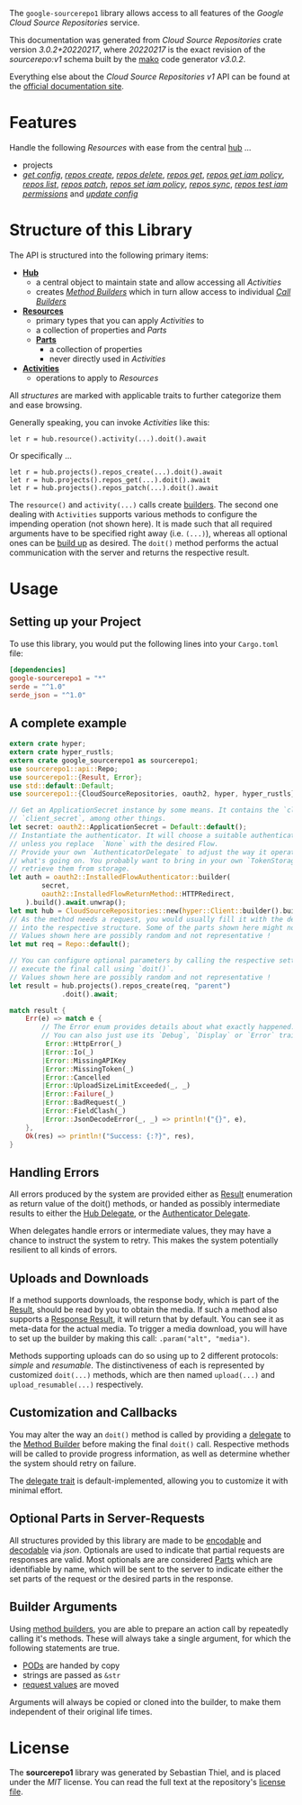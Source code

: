 <!---
DO NOT EDIT !
This file was generated automatically from 'src/mako/api/README.md.mako'
DO NOT EDIT !
-->
The `google-sourcerepo1` library allows access to all features of the *Google Cloud Source Repositories* service.

This documentation was generated from *Cloud Source Repositories* crate version *3.0.2+20220217*, where *20220217* is the exact revision of the *sourcerepo:v1* schema built by the [mako](http://www.makotemplates.org/) code generator *v3.0.2*.

Everything else about the *Cloud Source Repositories* *v1* API can be found at the
[official documentation site](https://cloud.google.com/source-repositories/docs/apis).
# Features

Handle the following *Resources* with ease from the central [hub](https://docs.rs/google-sourcerepo1/3.0.2+20220217/google_sourcerepo1/CloudSourceRepositories) ... 

* projects
 * [*get config*](https://docs.rs/google-sourcerepo1/3.0.2+20220217/google_sourcerepo1/api::ProjectGetConfigCall), [*repos create*](https://docs.rs/google-sourcerepo1/3.0.2+20220217/google_sourcerepo1/api::ProjectRepoCreateCall), [*repos delete*](https://docs.rs/google-sourcerepo1/3.0.2+20220217/google_sourcerepo1/api::ProjectRepoDeleteCall), [*repos get*](https://docs.rs/google-sourcerepo1/3.0.2+20220217/google_sourcerepo1/api::ProjectRepoGetCall), [*repos get iam policy*](https://docs.rs/google-sourcerepo1/3.0.2+20220217/google_sourcerepo1/api::ProjectRepoGetIamPolicyCall), [*repos list*](https://docs.rs/google-sourcerepo1/3.0.2+20220217/google_sourcerepo1/api::ProjectRepoListCall), [*repos patch*](https://docs.rs/google-sourcerepo1/3.0.2+20220217/google_sourcerepo1/api::ProjectRepoPatchCall), [*repos set iam policy*](https://docs.rs/google-sourcerepo1/3.0.2+20220217/google_sourcerepo1/api::ProjectRepoSetIamPolicyCall), [*repos sync*](https://docs.rs/google-sourcerepo1/3.0.2+20220217/google_sourcerepo1/api::ProjectRepoSyncCall), [*repos test iam permissions*](https://docs.rs/google-sourcerepo1/3.0.2+20220217/google_sourcerepo1/api::ProjectRepoTestIamPermissionCall) and [*update config*](https://docs.rs/google-sourcerepo1/3.0.2+20220217/google_sourcerepo1/api::ProjectUpdateConfigCall)




# Structure of this Library

The API is structured into the following primary items:

* **[Hub](https://docs.rs/google-sourcerepo1/3.0.2+20220217/google_sourcerepo1/CloudSourceRepositories)**
    * a central object to maintain state and allow accessing all *Activities*
    * creates [*Method Builders*](https://docs.rs/google-sourcerepo1/3.0.2+20220217/google_sourcerepo1/client::MethodsBuilder) which in turn
      allow access to individual [*Call Builders*](https://docs.rs/google-sourcerepo1/3.0.2+20220217/google_sourcerepo1/client::CallBuilder)
* **[Resources](https://docs.rs/google-sourcerepo1/3.0.2+20220217/google_sourcerepo1/client::Resource)**
    * primary types that you can apply *Activities* to
    * a collection of properties and *Parts*
    * **[Parts](https://docs.rs/google-sourcerepo1/3.0.2+20220217/google_sourcerepo1/client::Part)**
        * a collection of properties
        * never directly used in *Activities*
* **[Activities](https://docs.rs/google-sourcerepo1/3.0.2+20220217/google_sourcerepo1/client::CallBuilder)**
    * operations to apply to *Resources*

All *structures* are marked with applicable traits to further categorize them and ease browsing.

Generally speaking, you can invoke *Activities* like this:

```Rust,ignore
let r = hub.resource().activity(...).doit().await
```

Or specifically ...

```ignore
let r = hub.projects().repos_create(...).doit().await
let r = hub.projects().repos_get(...).doit().await
let r = hub.projects().repos_patch(...).doit().await
```

The `resource()` and `activity(...)` calls create [builders][builder-pattern]. The second one dealing with `Activities` 
supports various methods to configure the impending operation (not shown here). It is made such that all required arguments have to be 
specified right away (i.e. `(...)`), whereas all optional ones can be [build up][builder-pattern] as desired.
The `doit()` method performs the actual communication with the server and returns the respective result.

# Usage

## Setting up your Project

To use this library, you would put the following lines into your `Cargo.toml` file:

```toml
[dependencies]
google-sourcerepo1 = "*"
serde = "^1.0"
serde_json = "^1.0"
```

## A complete example

```Rust
extern crate hyper;
extern crate hyper_rustls;
extern crate google_sourcerepo1 as sourcerepo1;
use sourcerepo1::api::Repo;
use sourcerepo1::{Result, Error};
use std::default::Default;
use sourcerepo1::{CloudSourceRepositories, oauth2, hyper, hyper_rustls};

// Get an ApplicationSecret instance by some means. It contains the `client_id` and 
// `client_secret`, among other things.
let secret: oauth2::ApplicationSecret = Default::default();
// Instantiate the authenticator. It will choose a suitable authentication flow for you, 
// unless you replace  `None` with the desired Flow.
// Provide your own `AuthenticatorDelegate` to adjust the way it operates and get feedback about 
// what's going on. You probably want to bring in your own `TokenStorage` to persist tokens and
// retrieve them from storage.
let auth = oauth2::InstalledFlowAuthenticator::builder(
        secret,
        oauth2::InstalledFlowReturnMethod::HTTPRedirect,
    ).build().await.unwrap();
let mut hub = CloudSourceRepositories::new(hyper::Client::builder().build(hyper_rustls::HttpsConnector::with_native_roots().https_or_http().enable_http1().enable_http2().build()), auth);
// As the method needs a request, you would usually fill it with the desired information
// into the respective structure. Some of the parts shown here might not be applicable !
// Values shown here are possibly random and not representative !
let mut req = Repo::default();

// You can configure optional parameters by calling the respective setters at will, and
// execute the final call using `doit()`.
// Values shown here are possibly random and not representative !
let result = hub.projects().repos_create(req, "parent")
             .doit().await;

match result {
    Err(e) => match e {
        // The Error enum provides details about what exactly happened.
        // You can also just use its `Debug`, `Display` or `Error` traits
         Error::HttpError(_)
        |Error::Io(_)
        |Error::MissingAPIKey
        |Error::MissingToken(_)
        |Error::Cancelled
        |Error::UploadSizeLimitExceeded(_, _)
        |Error::Failure(_)
        |Error::BadRequest(_)
        |Error::FieldClash(_)
        |Error::JsonDecodeError(_, _) => println!("{}", e),
    },
    Ok(res) => println!("Success: {:?}", res),
}

```
## Handling Errors

All errors produced by the system are provided either as [Result](https://docs.rs/google-sourcerepo1/3.0.2+20220217/google_sourcerepo1/client::Result) enumeration as return value of
the doit() methods, or handed as possibly intermediate results to either the 
[Hub Delegate](https://docs.rs/google-sourcerepo1/3.0.2+20220217/google_sourcerepo1/client::Delegate), or the [Authenticator Delegate](https://docs.rs/yup-oauth2/*/yup_oauth2/trait.AuthenticatorDelegate.html).

When delegates handle errors or intermediate values, they may have a chance to instruct the system to retry. This 
makes the system potentially resilient to all kinds of errors.

## Uploads and Downloads
If a method supports downloads, the response body, which is part of the [Result](https://docs.rs/google-sourcerepo1/3.0.2+20220217/google_sourcerepo1/client::Result), should be
read by you to obtain the media.
If such a method also supports a [Response Result](https://docs.rs/google-sourcerepo1/3.0.2+20220217/google_sourcerepo1/client::ResponseResult), it will return that by default.
You can see it as meta-data for the actual media. To trigger a media download, you will have to set up the builder by making
this call: `.param("alt", "media")`.

Methods supporting uploads can do so using up to 2 different protocols: 
*simple* and *resumable*. The distinctiveness of each is represented by customized 
`doit(...)` methods, which are then named `upload(...)` and `upload_resumable(...)` respectively.

## Customization and Callbacks

You may alter the way an `doit()` method is called by providing a [delegate](https://docs.rs/google-sourcerepo1/3.0.2+20220217/google_sourcerepo1/client::Delegate) to the 
[Method Builder](https://docs.rs/google-sourcerepo1/3.0.2+20220217/google_sourcerepo1/client::CallBuilder) before making the final `doit()` call. 
Respective methods will be called to provide progress information, as well as determine whether the system should 
retry on failure.

The [delegate trait](https://docs.rs/google-sourcerepo1/3.0.2+20220217/google_sourcerepo1/client::Delegate) is default-implemented, allowing you to customize it with minimal effort.

## Optional Parts in Server-Requests

All structures provided by this library are made to be [encodable](https://docs.rs/google-sourcerepo1/3.0.2+20220217/google_sourcerepo1/client::RequestValue) and 
[decodable](https://docs.rs/google-sourcerepo1/3.0.2+20220217/google_sourcerepo1/client::ResponseResult) via *json*. Optionals are used to indicate that partial requests are responses 
are valid.
Most optionals are are considered [Parts](https://docs.rs/google-sourcerepo1/3.0.2+20220217/google_sourcerepo1/client::Part) which are identifiable by name, which will be sent to 
the server to indicate either the set parts of the request or the desired parts in the response.

## Builder Arguments

Using [method builders](https://docs.rs/google-sourcerepo1/3.0.2+20220217/google_sourcerepo1/client::CallBuilder), you are able to prepare an action call by repeatedly calling it's methods.
These will always take a single argument, for which the following statements are true.

* [PODs][wiki-pod] are handed by copy
* strings are passed as `&str`
* [request values](https://docs.rs/google-sourcerepo1/3.0.2+20220217/google_sourcerepo1/client::RequestValue) are moved

Arguments will always be copied or cloned into the builder, to make them independent of their original life times.

[wiki-pod]: http://en.wikipedia.org/wiki/Plain_old_data_structure
[builder-pattern]: http://en.wikipedia.org/wiki/Builder_pattern
[google-go-api]: https://github.com/google/google-api-go-client

# License
The **sourcerepo1** library was generated by Sebastian Thiel, and is placed 
under the *MIT* license.
You can read the full text at the repository's [license file][repo-license].

[repo-license]: https://github.com/Byron/google-apis-rsblob/main/LICENSE.md
